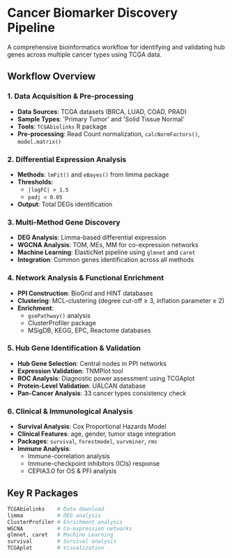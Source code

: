 # Cancer Biomarker Discovery Pipeline

A comprehensive bioinformatics workflow for identifying and validating hub genes across multiple cancer types using TCGA data.

## Workflow Overview

### 1. Data Acquisition & Pre-processing
- **Data Sources**: TCGA datasets (BRCA, LUAD, COAD, PRAD)
- **Sample Types**: 'Primary Tumor' and 'Solid Tissue Normal'
- **Tools**: `TCGAbiolinks` R package
- **Pre-processing**: Read Count normalization, `calcNormFactors()`, `model.matrix()`

### 2. Differential Expression Analysis
- **Methods**: `lmFit()` and `eBayes()` from limma package
- **Thresholds**: 
  - `|logFC| > 1.5`
  - `padj < 0.05`
- **Output**: Total DEGs identification

### 3. Multi-Method Gene Discovery
- **DEG Analysis**: Limma-based differential expression
- **WGCNA Analysis**: TOM, MEs, MM for co-expression networks
- **Machine Learning**: ElasticNet pipeline using `glmnet` and `caret`
- **Integration**: Common genes identification across all methods

### 4. Network Analysis & Functional Enrichment
- **PPI Construction**: BioGrid and HINT databases
- **Clustering**: MCL-clustering (degree cut-off ≥ 3, inflation parameter ≥ 2)
- **Enrichment**: 
  - `gsePathway()` analysis
  - ClusterProfiler package
  - MSigDB, KEGG, EPC, Reactome databases

### 5. Hub Gene Identification & Validation
- **Hub Gene Selection**: Central nodes in PPI networks
- **Expression Validation**: TNMPlot tool
- **ROC Analysis**: Diagnostic power assessment using TCGAplot
- **Protein-Level Validation**: UALCAN database
- **Pan-Cancer Analysis**: 33 cancer types consistency check

### 6. Clinical & Immunological Analysis
- **Survival Analysis**: Cox Proportional Hazards Model
- **Clinical Features**: age, gender, tumor stage integration
- **Packages**: `survival`, `forestmodel`, `survminer`, `rms`
- **Immune Analysis**: 
  - Immune-correlation analysis
  - Immune-checkpoint inhibitors (ICIs) response
  - CEPIA3.0 for OS & PFI analysis

## Key R Packages
```r
TCGAbiolinks    # Data download
limma           # DEG analysis
ClusterProfiler # Enrichment analysis
WGCNA           # Co-expression networks
glmnet, caret   # Machine Learning
survival        # Survival analysis
TCGAplot        # Visualization
